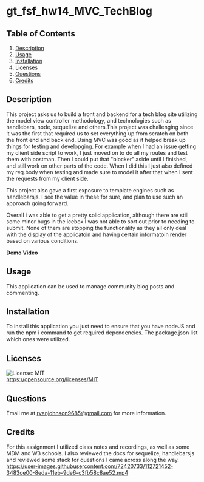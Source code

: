 # gt_fsf_hw14_MVC_TechBlog


## Table of Contents
1. [Description](#Description)
3. [Usage](#Usage)
4. [Installation](#Installation)
5. [Licenses](#Licenses)
6. [Questions](#Questions)
7. [Credits](#Credits)

## Description
This project asks us to build a front and backend for a tech blog site utilizing the model view controller methodology, and technologies such as handlebars, node, sequelize and others.This project was challenging since it was the first that required us to set everything up from scratch on both the front end and back end. Using MVC was good as it helped break up things for testing and developging. For example when I had an issue getting my client side script to work, I just moved on to do all my routes and test them with postman. Then I could put that "blocker" aside until I finished, and still work on other parts of the code. When I did this I just also defined my req.body when testing and made sure to model it after that when I sent the requests from my client side. 

This project also gave a first exposure to template engines such as handlebarsjs. I see the value in these for sure, and plan to use such an approach going forward. 

Overall i was able to get a pretty solid application, although there are still some minor bugs in the icebox I was not able to sort out prior to needing to submit. None of them are stopping the functionality as they all only deal with the display of the applicatoin and having certain informatoin render based on various conditions. 

**Demo Video**  


## Usage
This application can be used to manage community blog posts and commenting. 

## Installation
To install this application you just need to ensure that you have nodeJS and run the npm i command to get required dependencies. The package.json list which ones were utilized.

## Licenses
![License: MIT](https://img.shields.io/badge/License-MIT-yellow.svg)  
https://opensource.org/licenses/MIT

## Questions
Email me at ryanjohnson9685@gmail.com for more information.

## Credits
For this assignment I utilized class notes and recordings, as well as some MDM and W3 schools. I also reviewed the docs for sequelize, handlebarsjs and reviewed some stack for questions I came across along the way.
https://user-images.githubusercontent.com/72420733/112721452-3483ce00-8eda-11eb-9de6-c3fb58c8ae52.mp4

